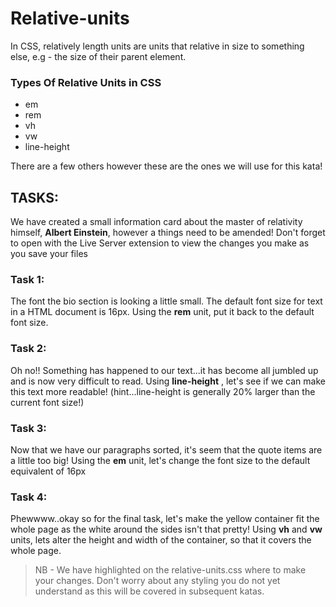 # Relative-units

In CSS, relatively length units are units that relative in size to something else, e.g - the size of their parent element.

### Types Of Relative Units in CSS

- em
- rem
- vh
- vw
- line-height

There are a few others however these are the ones we will use for this kata!

## TASKS:

We have created a small information card about the master of relativity himself, **Albert Einstein**, however a things need to be amended! Don't forget to open with the Live Server extension to view the changes you make as you save your files

### Task 1:

The font the bio section is looking a little small. The default font size for text in a HTML document is 16px. Using the **rem** unit, put it back to the default font size.

### Task 2:

Oh no!! Something has happened to our text...it has become all jumbled up and is now very difficult to read. Using **line-height** , let's see if we can make this text more readable! (hint...line-height is generally 20% larger than the current font size!)

### Task 3:

Now that we have our paragraphs sorted, it's seem that the quote items are a little too big! Using the **em** unit, let's change the font size to the default equivalent of 16px

### Task 4:

Phewwww..okay so for the final task, let's make the yellow container fit the whole page as the white around the sides isn't that pretty! Using **vh** and **vw** units, lets alter the height and width of the container, so that it covers the whole page.

> NB - We have highlighted on the relative-units.css where to make your changes. Don't worry about any styling you do not yet understand as this will be covered in subsequent katas.
